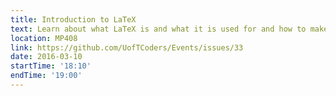 ```yaml
---
title: Introduction to LaTeX
text: Learn about what LaTeX is and what it is used for and how to make your first LaTeX document.
location: MP408
link: https://github.com/UofTCoders/Events/issues/33
date: 2016-03-10
startTime: '18:10'
endTime: '19:00'
---
```

